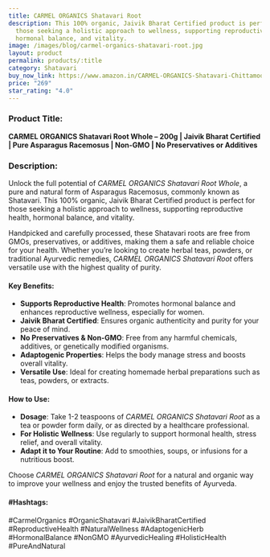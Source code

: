 ```yaml
---
title: CARMEL ORGANICS Shatavari Root
description: This 100% organic, Jaivik Bharat Certified product is perfect for
  those seeking a holistic approach to wellness, supporting reproductive health,
  hormonal balance, and vitality.
image: /images/blog/carmel-organics-shatavari-root.jpg
layout: product
permalink: products/:title
category: Shatavari
buy_now_link: https://www.amazon.in/CARMEL-ORGANICS-Shatavari-Chittamoothi-Preservatives/dp/B0CTK2FGJQ/ref=sxin_15_pa_sp_search_thematic_sspa?content-id=amzn1.sym.cd33fa60-47cd-49f3-80b8-24b1f0cbef97%3Aamzn1.sym.cd33fa60-47cd-49f3-80b8-24b1f0cbef97&tag=m0150-21
price: "269"
star_rating: "4.0"
---
```

### Product Title:
**CARMEL ORGANICS Shatavari Root Whole – 200g | Jaivik Bharat Certified | Pure Asparagus Racemosus | Non-GMO | No Preservatives or Additives**

### Description:
Unlock the full potential of *CARMEL ORGANICS Shatavari Root Whole*, a pure and natural form of Asparagus Racemosus, commonly known as Shatavari. This 100% organic, Jaivik Bharat Certified product is perfect for those seeking a holistic approach to wellness, supporting reproductive health, hormonal balance, and vitality. 

Handpicked and carefully processed, these Shatavari roots are free from GMOs, preservatives, or additives, making them a safe and reliable choice for your health. Whether you’re looking to create herbal teas, powders, or traditional Ayurvedic remedies, *CARMEL ORGANICS Shatavari Root* offers versatile use with the highest quality of purity.

#### Key Benefits:
- **Supports Reproductive Health**: Promotes hormonal balance and enhances reproductive wellness, especially for women.
- **Jaivik Bharat Certified**: Ensures organic authenticity and purity for your peace of mind.
- **No Preservatives & Non-GMO**: Free from any harmful chemicals, additives, or genetically modified organisms.
- **Adaptogenic Properties**: Helps the body manage stress and boosts overall vitality.
- **Versatile Use**: Ideal for creating homemade herbal preparations such as teas, powders, or extracts.

#### How to Use:
- **Dosage**: Take 1-2 teaspoons of *CARMEL ORGANICS Shatavari Root* as a tea or powder form daily, or as directed by a healthcare professional.
- **For Holistic Wellness**: Use regularly to support hormonal health, stress relief, and overall vitality.
- **Adapt it to Your Routine**: Add to smoothies, soups, or infusions for a nutritious boost.

Choose *CARMEL ORGANICS Shatavari Root* for a natural and organic way to improve your wellness and enjoy the trusted benefits of Ayurveda.

#### #Hashtags:
#CarmelOrganics #OrganicShatavari #JaivikBharatCertified #ReproductiveHealth #NaturalWellness #AdaptogenicHerb #HormonalBalance #NonGMO #AyurvedicHealing #HolisticHealth #PureAndNatural
